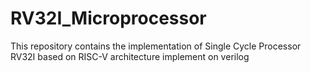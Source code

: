 # RV32I_Microprocessor
This repository contains the implementation of Single Cycle Processor RV32I based on RISC-V architecture implement on verilog
